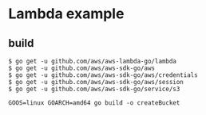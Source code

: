 Lambda example
============================

## build
```
$ go get -u github.com/aws/aws-lambda-go/lambda
$ go get -u github.com/aws/aws-sdk-go/aws
$ go get -u github.com/aws/aws-sdk-go/aws/credentials
$ go get -u github.com/aws/aws-sdk-go/aws/session
$ go get -u github.com/aws/aws-sdk-go/service/s3

GOOS=linux GOARCH=amd64 go build -o createBucket
```